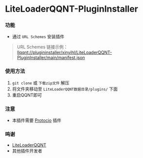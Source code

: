 # LiteLoaderQQNT-PluginInstaller

### 功能
- 通过 `URL Schemes` 安装插件

> URL Schemes 链接示例：   
<a href="llqqnt://plugininstaller/xinyihl/LiteLoaderQQNT-PluginInstaller/main/manifest.json">llqqnt://plugininstaller/xinyihl/LiteLoaderQQNT-PluginInstaller/main/manifest.json</a>

### 使用方法
1. `git clone` 或 `下载zip文件` 解压
2. 将文件夹移动至 `LiteLoaderQQNT数据目录/plugins/` 下面
3. 重启QQNT即可

### 注意
- 本插件需要 [Protocio](https://github.com/PRO-2684/protocio) 插件

### 鸣谢
- [LiteLoaderQQNT](https://github.com/mo-jinran/LiteLoaderQQNT) 
- 其他插件开发者